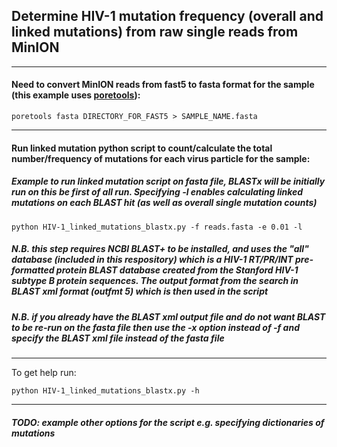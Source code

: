 ## Determine HIV-1 mutation frequency (overall and linked mutations) from raw single reads from MinION
---
#### Need to convert MinION reads from fast5 to fasta format for the sample (this example uses [poretools](https://poretools.readthedocs.io/en/latest/)):
```
poretools fasta DIRECTORY_FOR_FAST5 > SAMPLE_NAME.fasta
```
---
#### Run linked mutation python script to count/calculate the total number/frequency of mutations for each virus particle for the sample:

##### Example to run linked mutation script on fasta file, BLASTx will be initially run on this be first of all run. Specifying -l enables calculating linked mutations on each BLAST hit (as well as overall single mutation counts) 

```
python HIV-1_linked_mutations_blastx.py -f reads.fasta -e 0.01 -l
```

##### N.B. this step requires NCBI BLAST+ to be installed, and uses the "all" database (included in this respository) which is a HIV-1 RT/PR/INT pre-formatted protein BLAST database created from the Stanford HIV-1 subtype B protein sequences. The output format from the search in BLAST xml format (outfmt 5) which is then used in the script

##### N.B. if you already have the BLAST xml output file and do not want BLAST to be re-run on the fasta file then use the -x option instead of -f and specify the BLAST xml file instead of the fasta file
---
To get help run:

```
python HIV-1_linked_mutations_blastx.py -h
```
---
##### TODO: example other options for the script e.g. specifying dictionaries of mutations